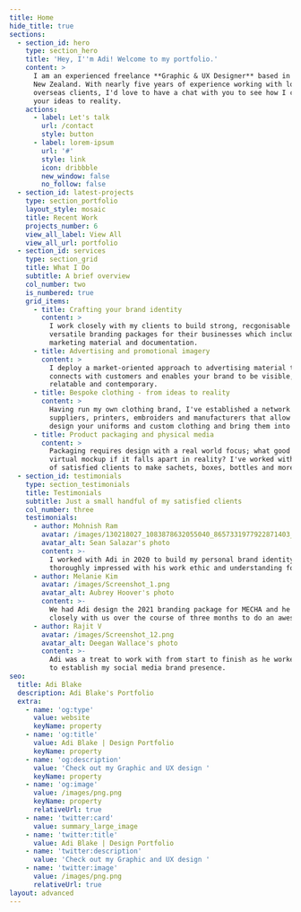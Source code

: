 ```yaml
---
title: Home
hide_title: true
sections:
  - section_id: hero
    type: section_hero
    title: 'Hey, I''m Adi! Welcome to my portfolio.'
    content: >
      I am an experienced freelance **Graphic & UX Designer** based in Auckland,
      New Zealand. With nearly five years of experience working with local and
      overseas clients, I'd love to have a chat with you to see how I can bring
      your ideas to reality.
    actions:
      - label: Let's talk
        url: /contact
        style: button
      - label: lorem-ipsum
        url: '#'
        style: link
        icon: dribbble
        new_window: false
        no_follow: false
  - section_id: latest-projects
    type: section_portfolio
    layout_style: mosaic
    title: Recent Work
    projects_number: 6
    view_all_label: View All
    view_all_url: portfolio
  - section_id: services
    type: section_grid
    title: What I Do
    subtitle: A brief overview
    col_number: two
    is_numbered: true
    grid_items:
      - title: Crafting your brand identity
        content: >
          I work closely with my clients to build strong, recgonisable and
          versatile branding packages for their businesses which include logos,
          marketing material and documentation. 
      - title: Advertising and promotional imagery
        content: >
          I deploy a market-oriented approach to advertising material that
          connects with customers and enables your brand to be visible,
          relatable and contemporary.
      - title: Bespoke clothing - from ideas to reality
        content: >
          Having run my own clothing brand, I've established a network of
          suppliers, printers, embroiders and manufacturers that allow me to
          design your uniforms and custom clothing and bring them into reality. 
      - title: Product packaging and physical media
        content: >
          Packaging requires design with a real world focus; what good is a
          virtual mockup if it falls apart in reality? I've worked with dozens
          of satisfied clients to make sachets, boxes, bottles and more. 
  - section_id: testimonials
    type: section_testimonials
    title: Testimonials
    subtitle: Just a small handful of my satisfied clients
    col_number: three
    testimonials:
      - author: Mohnish Ram
        avatar: /images/130218027_1083878632055040_8657331977922871403_n.jpg
        avatar_alt: Sean Salazar's photo
        content: >-
          I worked with Adi in 2020 to build my personal brand identity and was
          thoroughly impressed with his work ethic and understanding for design.
      - author: Melanie Kim
        avatar: /images/Screenshot_1.png
        avatar_alt: Aubrey Hoover's photo
        content: >-
          We had Adi design the 2021 branding package for MECHA and he worked
          closely with us over the course of three months to do an awesome job!
      - author: Rajit V
        avatar: /images/Screenshot_12.png
        avatar_alt: Deegan Wallace's photo
        content: >-
          Adi was a treat to work with from start to finish as he worked with me
          to establish my social media brand presence.
seo:
  title: Adi Blake
  description: Adi Blake's Portfolio
  extra:
    - name: 'og:type'
      value: website
      keyName: property
    - name: 'og:title'
      value: Adi Blake | Design Portfolio
      keyName: property
    - name: 'og:description'
      value: 'Check out my Graphic and UX design '
      keyName: property
    - name: 'og:image'
      value: /images/png.png
      keyName: property
      relativeUrl: true
    - name: 'twitter:card'
      value: summary_large_image
    - name: 'twitter:title'
      value: Adi Blake | Design Portfolio
    - name: 'twitter:description'
      value: 'Check out my Graphic and UX design '
    - name: 'twitter:image'
      value: /images/png.png
      relativeUrl: true
layout: advanced
---
```

